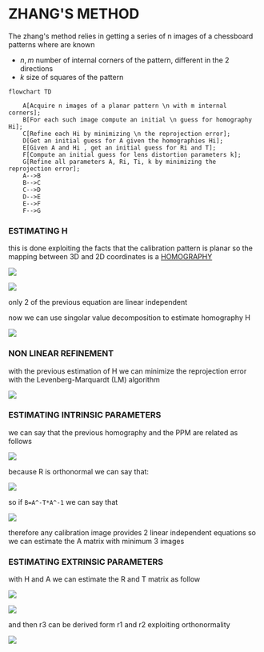 # ZHANG'S METHOD

The zhang's method relies in getting a series of n images of a chessboard patterns where are known

- $n,m$ number of internal corners of the pattern, different in the 2 directions
- $k$ size of squares of the pattern

```mermaid
flowchart TD

	A[Acquire n images of a planar pattern \n with m internal corners];
	B[For each such image compute an initial \n guess for homography Hi];
	C[Refine each Hi by minimizing \n the reprojection error];
	D[Get an initial guess for A given the homographies Hi];
	E[Given A and Hi , get an initial guess for Ri and T];
	F[Compute an initial guess for lens distortion parameters k];
	G[Refine all parameters A, Ri, Ti, k by minimizing the reprojection error];
	A-->B
	B-->C
	C-->D
	D-->E
	E-->F
	F-->G
```

### ESTIMATING H

this is done exploiting the facts that the calibration pattern is planar so the mapping between 3D and 2D coordinates is a [HOMOGRAPHY](HOMOGRAPHY.md)

![](Pasted%20image%2020231031120750.png)

![](Pasted%20image%2020231031120909.png)

only 2 of the previous equation are linear independent

now we can use singolar value decomposition to estimate homography H

![](Pasted%20image%2020231031121132.png)

### NON LINEAR REFINEMENT

with the previous estimation of H we can minimize the reprojection error with the Levenberg-Marquardt (LM) algorithm

![](Pasted%20image%2020231031122648.png)

### ESTIMATING INTRINSIC PARAMETERS

we can say that the previous homography and the PPM are related as follows

![](Pasted%20image%2020231031123135.png)

because R is orthonormal we can  say that:

![](Pasted%20image%2020231031123453.png)

so if `B=A^-T*A^-1` we can say that

![](Pasted%20image%2020231031123632.png)

therefore any calibration image provides 2 linear independent equations so we can estimate the A matrix with minimum 3 images

### ESTIMATING EXTRINSIC PARAMETERS

with H and A we can estimate the R and T matrix as follow

![](Pasted%20image%2020231031134750.png)

![](Pasted%20image%2020231031135036.png)

and then r3 can be derived form r1 and r2 exploiting orthonormality

![](Pasted%20image%2020231031135134.png)


